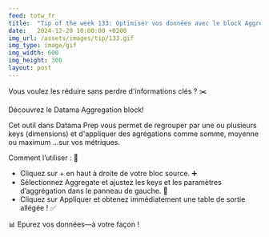 ```yaml
---
feed: totw_fr
title:  "Tip of the week 133: Optimiser vos données avec le block Aggregation de Datama 🌟"
date:   2024-12-20 10:00:00 +0200
img_url: /assets/images/tip/133.gif
img_type: image/gif
img_width: 600
img_height: 300
layout: post
---
```


Vous voulez les réduire sans perdre d'informations clés ? ✂️

Découvrez le Datama Aggregation block! 

Cet outil dans Datama Prep vous permet de regrouper par une ou plusieurs keys (dimensions) et d'appliquer des agrégations comme somme, moyenne ou maximum …sur vos métriques. 

Comment l’utiliser : 🔧 
  * Cliquez sur + en haut à droite de votre bloc source. ➕ 
  * Sélectionnez Aggregate et ajustez les keys et les paramètres d’aggrégation dans le panneau de gauche. 📂 
  * Cliquez sur Appliquer et obtenez immédiatement une table de sortie allégée ! ✅ 

📊 Epurez vos données—à votre façon !